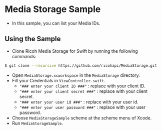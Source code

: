 # Media Storage Sample
* In this sample, you can list your Media IDs.

## Using the Sample
* Clone Ricoh Media Storage for Swift by running the following commands:
```sh
$ git clone --recursive https://github.com/ricohapi/MediaStorage.git
```
* Open `MediaStorage.xcworkspace` in the `MediaStorage` directory.
* Fill your Credentials in `ViewController.swift`.
    * `"### enter your client ID ###"` : replace with your client ID.
    * `"### enter your client secret ###"` : replace with your client secret.
    * `"### enter your user id ###"` : replace with your user id.
    * `"### enter your user password ###"` : replace with your user password.
* Choose `MediaStorageSample` scheme at the scheme menu of Xcode.
* Run `MediaStorageSample`.
